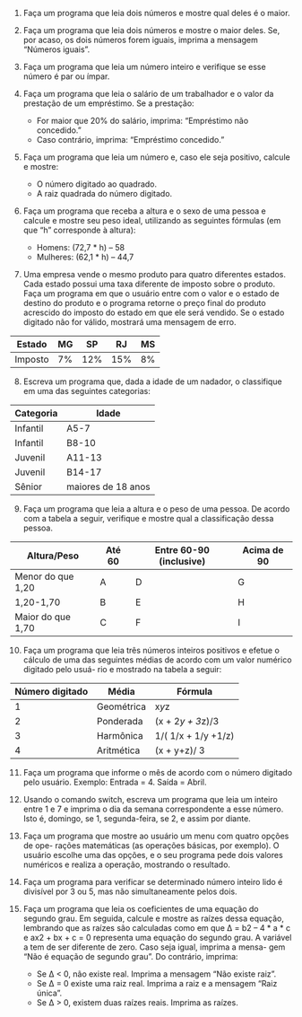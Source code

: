 1) Faça um programa que leia dois números e mostre qual deles é o maior.
2) Faça um programa que leia dois números e mostre o maior deles. Se, por acaso, os dois números forem iguais, imprima a mensagem “Números iguais”.
3) Faça um programa que leia um número inteiro e verifique se esse número é par ou ímpar.
4) Faça um programa que leia o salário de um trabalhador e o valor da prestação de um empréstimo. Se a prestação:

    * For maior que 20% do salário, imprima: “Empréstimo não concedido.”
    * Caso contrário, imprima: “Empréstimo concedido.”

5) Faça um programa que leia um número e, caso ele seja positivo, calcule e mostre:

    * O número digitado ao quadrado.
    * A raiz quadrada do número digitado.

6) Faça um programa que receba a altura e o sexo de uma pessoa e calcule e mostre seu peso ideal, utilizando as seguintes fórmulas (em que “h” corresponde à altura):

    * Homens: (72,7 * h) – 58
    * Mulheres: (62,1 * h) – 44,7

7) Uma empresa vende o mesmo produto para quatro diferentes estados. Cada estado possui uma taxa diferente de imposto sobre o produto. Faça um programa em que o usuário entre com o valor e o estado de destino do produto e o programa retorne o preço final do produto acrescido do imposto do estado em que ele será vendido. Se o estado digitado não for válido, mostrará uma mensagem
de erro.

Estado | MG | SP | RJ | MS
--- |--- |--- |--- |--- |
Imposto | 7% | 12% | 15% | 8%

8) Escreva um programa que, dada a idade de um nadador, o classifique em uma das seguintes categorias:

Categoria | Idade 
--- | --- |
Infantil | A5-7 
Infantil | B8-10
Juvenil | A11-13
Juvenil | B14-17
Sênior | maiores de 18 anos

9) Faça um programa que leia a altura e o peso de uma pessoa. De acordo com a tabela a seguir, verifique e mostre qual a classificação dessa pessoa.

 Altura/Peso | Até 60 | Entre 60-90 (inclusive) | Acima de 90
--- | --- | --- | --- |
Menor do que 1,20 | A | D | G
1,20-1,70 | B | E | H
Maior do que 1,70 | C | F | I

10) Faça um programa que leia três números inteiros positivos e efetue o cálculo de
uma das seguintes médias de acordo com um valor numérico digitado pelo usuá-
rio e mostrado na tabela a seguir:

Número digitado | Média | Fórmula
--- | --- | --- | 
1 | Geométrica | x*y*z
2 | Ponderada | (x + 2*y + 3*z)/3
3 | Harmônica | 1/( 1/x + 1/y +1/z)
4 | Aritmética | (x + y+z)/ 3


11) Faça um programa que informe o mês de acordo com o número digitado pelo
usuário. Exemplo: Entrada = 4. Saída = Abril.
12) Usando o comando switch, escreva um programa que leia um inteiro entre 1 e 7 e imprima o dia da semana correspondente a esse número. Isto é, domingo, se 1, segunda-feira, se 2, e assim por diante.
13) Faça um programa que mostre ao usuário um menu com quatro opções de ope- rações matemáticas (as operações básicas, por exemplo). O usuário escolhe uma das opções, e o seu programa pede dois valores numéricos e realiza a operação, mostrando o resultado.
14) Faça um programa para verificar se determinado número inteiro lido é divisível por 3 ou 5, mas não simultaneamente pelos dois.
15) Faça um programa que leia os coeficientes de uma equação do segundo grau. Em seguida, calcule e mostre as raízes dessa equação, lembrando que as raízes são calculadas como em que ∆ = b2 – 4 * a * c e ax2 + bx + c = 0 representa uma equação do segundo grau. A variável a tem de ser diferente de zero. Caso seja igual, imprima a mensa- gem “Não é equação de segundo grau”. Do contrário, imprima:

    * Se ∆ < 0, não existe real. Imprima a mensagem “Não existe raiz”.
    * Se ∆ = 0 existe uma raiz real. Imprima a raiz e a mensagem “Raiz única”.
    * Se ∆ > 0, existem duas raízes reais. Imprima as raízes.